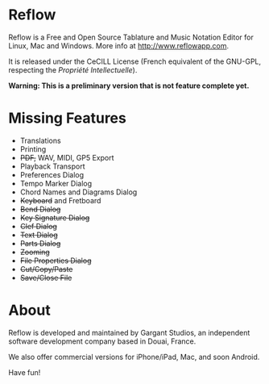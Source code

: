 Reflow
======

Reflow is a Free and Open Source Tablature and Music Notation Editor for Linux, Mac and Windows. More info at http://www.reflowapp.com.

It is released under the CeCILL License (French equivalent of the GNU-GPL, respecting the _Propriété Intellectuelle_).

**Warning: This is a preliminary version that is not feature complete yet.**

Missing Features
====

- Translations
- Printing
- <del>PDF,</del> WAV, MIDI, GP5 Export
- Playback Transport
- Preferences Dialog
- Tempo Marker Dialog
- Chord Names and Diagrams Dialog
- <del>Keyboard</del> and Fretboard
- <del>Bend Dialog</del>
- <del>Key Signature Dialog</del>
- <del>Clef Dialog</del>
- <del>Text Dialog</del>
- <del>Parts Dialog</del>
- <del>Zooming</del>
- <del>File Properties Dialog</del>
- <del>Cut/Copy/Paste</del>
- <del>Save/Close File</del>


About
====

Reflow is developed and maintained by Gargant Studios, an independent software development company based in Douai, France.

We also offer commercial versions for iPhone/iPad, Mac, and soon Android.

Have fun!
